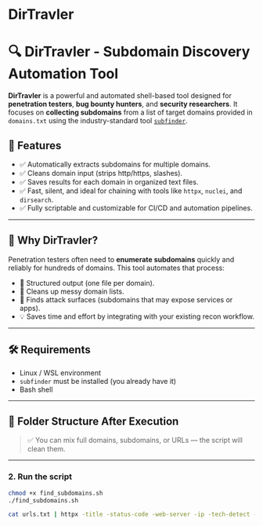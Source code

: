 # DirTravler
# 🔍 DirTravler - Subdomain Discovery Automation Tool

**DirTravler** is a powerful and automated shell-based tool designed for **penetration testers**, **bug bounty hunters**, and **security researchers**. It focuses on **collecting subdomains** from a list of target domains provided in `domains.txt` using the industry-standard tool [`subfinder`](https://github.com/projectdiscovery/subfinder).

## 🚀 Features

- ✅ Automatically extracts subdomains for multiple domains.
- ✅ Cleans domain input (strips http/https, slashes).
- ✅ Saves results for each domain in organized text files.
- ✅ Fast, silent, and ideal for chaining with tools like `httpx`, `nuclei`, and `dirsearch`.
- ✅ Fully scriptable and customizable for CI/CD and automation pipelines.

---

## 📌 Why DirTravler?

Penetration testers often need to **enumerate subdomains** quickly and reliably for hundreds of domains. This tool automates that process:

- 📁 Structured output (one file per domain).
- 🧠 Cleans up messy domain lists.
- 🧪 Finds attack surfaces (subdomains that may expose services or apps).
- 💡 Saves time and effort by integrating with your existing recon workflow.

---

## 🛠️ Requirements

- Linux / WSL environment
- `subfinder` must be installed (you already have it)
- Bash shell

---

## 📂 Folder Structure After Execution


> ✅ You can mix full domains, subdomains, or URLs — the script will clean them.

---

### 2. Run the script

```bash
chmod +x find_subdomains.sh
./find_subdomains.sh

cat urls.txt | httpx -title -status-code -web-server -ip -tech-detect -silent
